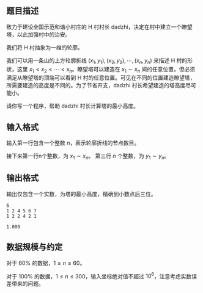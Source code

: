 ## 题目描述

致力于建设全国示范和谐小村庄的 H 村村长 dadzhi，决定在村中建立一个瞭望塔，以此加强村中的治安。

我们将 H 村抽象为一维的轮廓。

我们可以用一条山的上方轮廓折线 $(x_1, y_1), (x_2, y_2), \cdots,(x_n, y_n)$ 来描述 H 村的形状，这里 $x_1 < x_2 <\cdots< x_n$。瞭望塔可以建造在 $x_1\sim x_n$ 间的任意位置，但必须满足从瞭望塔的顶端可以看到 H 村的任意位置。可见在不同的位置建造瞭望塔，所需要建造的高度是不同的。为了节省开支，dadzhi 村长希望建造的塔高度尽可能小。

请你写一个程序，帮助 dadzhi 村长计算塔的最小高度。

## 输入格式

输入第一行包含一个整数 $n$，表示轮廓折线的节点数目。

接下来第一行n个整数，为 $x_1\sim x_n$。 第三行 $n$ 个整数，为 $y_1\sim y_n$。

## 输出格式

输出仅包含一个实数，为塔的最小高度，精确到小数点后三位。


```input1
6
1 2 4 5 6 7
1 2 2 4 2 1
```


```output1
1.000
```

## 数据规模与约定

对于 $60\%$ 的数据，$1\le n\le60$。

对于 $100\%$ 的数据，$1\le n\le 300$，输入坐标绝对值不超过 $10^6$，注意考虑实数误差带来的问题。
